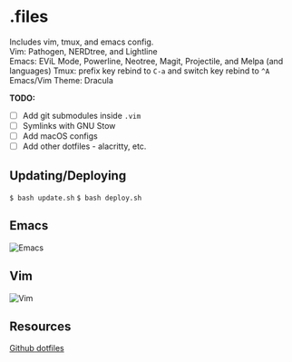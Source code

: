 # .files
Includes vim, tmux, and emacs config.  
Vim: Pathogen, NERDtree, and Lightline  
Emacs: EViL Mode, Powerline, Neotree, Magit, Projectile, and Melpa (and languages)
Tmux: prefix key rebind to `C-a` and switch key rebind to `^A`
Emacs/Vim Theme: Dracula    

**TODO:**
- [ ] Add git submodules inside `.vim`  
- [ ] Symlinks with GNU Stow
- [ ] Add macOS configs
- [ ] Add other dotfiles - alacritty, etc. 

## Updating/Deploying
`$ bash update.sh`
`$ bash deploy.sh`

## Emacs
![Emacs](/emacs.png)  

## Vim
![Vim](/vimdemo.png) 

## Resources
[Github dotfiles](http://dotfiles.github.io/)

